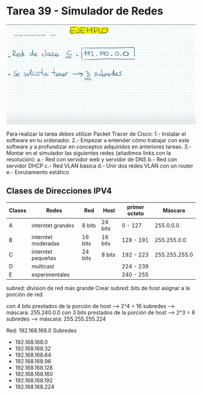 # Tarea 39 - Simulador de Redes

[![Watch the video](ejercicio.jpg)](https://www.youtube.com/watch?v=lEKR7WtKzDA)

Para realizar la tarea debes utilizar Packet Tracer de Cisco:
1.- Instalar el software en tu ordenador.
2.- Empezar a entender cómo trabajar con este software y a profundizar en conceptos adquiridos en
anteriores tareas.
3.- Montar en el simulador las siguientes redes (añadimos links con la resolución):
a.- Red con servidor web y servidor de DNS
b.- Red con servidor DHCP
c.- Red VLAN básica
d.- Unir dos redes VLAN con un router
e.- Enrutamiento estático


## Clases de Direcciones IPV4

<div align="center">

| Clases | Redes            | Red     | Host    | primer octeto | Máscara      | 
| ----| ------------------- |---------|---------|---------------|--------------|
| A   | interntet grandes   | 8 bits  | 24 bits | 0 - 127       |255.0.0.0     |
| B   | interntet moderadas | 16 bits | 16 bits | 128 - 191     |255.255.0.0   |
| C   | interntet pequeñas  | 24 bits | 8 bits  | 192 - 223     |255.255.255.0 |
| D   | multicast           |         |         | 224 - 239     |              |
| E   | experimentales      |         |         | 240 - 255     |              |

</div>

subred: division de red más grande
Crear subred: bits de host asignar a la porción de red

con 4 bits prestados de la porción de host --> 2^4 = 16 subredes --> máscara: 255.240.0.0
con 3 bits prestados de la porción de host --> 2^3 = 8 subredes --> máscara: 255.255.255.224

Red: 192.168.168.0
Subredes
* 192.168.168.0
* 192.168.168.32
* 192.168.168.64
* 192.168.168.96
* 192.168.168.128
* 192.168.168.160
* 192.168.168.192
* 192.168.168.224
